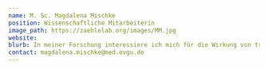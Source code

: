 ```yaml
---
name: M. Sc. Magdalena Mischke
position: Wissenschaftliche Mitarbeiterin
image_path: https://zaehlelab.org/images/MM.jpg
website:
blurb: In meiner Forschung interessiere ich mich für die Wirkung von transkranieller Gleichstromstimulation auf subjektive und objektive Parameter kognitiver Fatigue bei Menschen mit Long-Covid. Dafür untersuche ich umfangreiche behaviorale, elektrophysiologische und immunoligsche Daten.
contact: magdalena.mischke@med.ovgu.de
---
```


